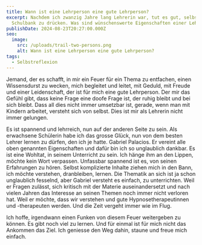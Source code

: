 ```yaml
---
title: Wann ist eine Lehrperson eine gute Lehrperson?
excerpt: Nachdem ich zwanzig Jahre lang Lehrerin war, tut es gut, selbst die
  Schulbank zu drücken. Was sind wünschenswerte Eigenschaften einer Lehrperson?
publishDate: 2024-08-23T20:27:00.000Z
seo:
  image:
    src: /uploads/trail-two-persons.png
    alt: Wann ist eine Lehrperson eine gute Lehrperson?
tags:
  - Selbstreflexion
---
```


Jemand, der es schafft, in mir ein Feuer für ein Thema zu entfachen, einen Wissensdurst zu wecken, mich begleitet und leitet, mit Geduld, mit Freude und einer Leidenschaft, der ist für mich eine gute Lehrperson. Der mir das Gefühl gibt, dass keine Frage eine doofe Frage ist, der ruhig bleibt und bei sich bleibt. Dass all dies nicht immer umsetzbar ist, gerade, wenn man mit Kindern arbeitet, versteht sich von selbst. Dies ist mir als Lehrerin nicht immer gelungen.

Es ist spannend und lehrreich, nun auf der anderen Seite zu sein. Als erwachsene Schülerin habe ich das grosse Glück, nun von dem besten Lehrer lernen zu dürfen, den ich je hatte. Gabriel Palacios. Er vereint alle oben genannten Eigenschaften und dafür bin ich so unglaublich dankbar. Es ist eine Wohltat, in seinem Unterricht zu sein. Ich hänge ihm an den Lippen, möchte kein Wort verpassen. Unfassbar spannend ist es, von seinen Erfahrungen zu hören. Selbst komplizierte Inhalte ziehen mich in den Bann, ich möchte verstehen, dranbleiben, lernen. Die Thematik an sich ist ja schon unglaublich fesselnd, aber Gabriel versteht es einfach, zu unterrichten. Weil er Fragen zulässt, sich kritisch mit der Materie auseinandersetzt und nach vielen Jahren das Interesse an seinen Themen noch immer nicht verloren hat. Weil er möchte, dass wir verstehen und gute Hypnosetherapeutinnen und -therapeuten werden. Und die Zeit vergeht immer wie im Flug.

Ich hoffe, irgendwann einen Funken von diesem Feuer weitergeben zu können. Es gibt noch viel zu lernen. Und für einmal ist für mich nicht das Ankommen das Ziel. Ich geniesse den Weg dahin, staune und freue mich einfach.
